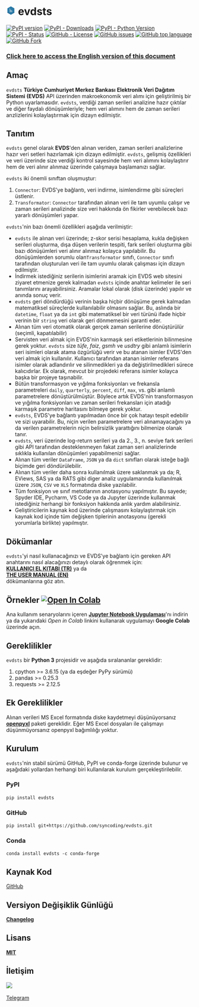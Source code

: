 # <img src="https://github.com/syncoding/evdsts/blob/master/docs/images/evdsts.png?raw=true" width="5%"/> evdsts

 [![PyPI version](https://badge.fury.io/py/evdsts.svg)](https://pypi.org/project/evdsts/)
 [![PyPI - Downloads](https://img.shields.io/pypi/dm/evdsts)](https://pypistats.org/packages/evdsts)
 [![PyPI - Python Version](https://img.shields.io/pypi/pyversions/evdsts)](https://pypi.org/project/evdsts/)
 [![PyPI - Status](https://img.shields.io/pypi/status/evdsts)](https://pypi.org/project/evdsts/)
 [![GitHub - License](https://img.shields.io/github/license/syncoding/evdsts)](https://github.com/syncoding/evdsts/blob/master/LICENSE.txt)
 [![GitHub issues](https://img.shields.io/github/issues-raw/syncoding/evdsts)](https://github.com/syncoding/evdsts/issues)
 [![GitHub top language](https://img.shields.io/github/languages/top/syncoding/evdsts)](https://github.com/syncoding/evdsts)
 [![GitHub Fork](https://img.shields.io/github/forks/syncoding/evdsts?style=social)](https://img.shields.io/github/forks/syncoding/evdsts?style=social)


### [__Click here to access the English version of this document__](/README_EN.md)
## __Amaç__

`evdsts` __Türkiye Cumhuriyet Merkez Bankası__ __Elektronik Veri Dağıtım Sistemi__ __(EVDS)__ API
üzerinden makroekonomik veri alımı için geliştirilmiş bir Python uyarlamasıdır. `evdsts`, verdiği
zaman serileri analizine hazır çıktılar ve diğer faydalı dönüşümleriyle; hem veri alımını hem de
zaman serileri anzlizlerini kolaylaştırmak için dizayn edilmiştir.

## __Tanıtım__

`evdsts` genel olarak __EVDS__'den alınan veriden, zaman serileri analizlerine hazır veri setleri
hazırlamak için dizayn edilmiştir. `evdsts`, gelişmiş özellikleri ve veri üzerinde size verdiği
kontrol sayesinde hem veri alımını kolaylaştırır hem de veri alınır alınmaz üzerinde çalışmaya
başlamanızı sağlar.

`evdsts` iki önemli sınıftan oluşmuştur:
1. `Connector`: EVDS'ye bağlantı, veri indirme, isimlendirme gibi süreçleri üstlenir.
2. `Transformator`: `Connector` tarafından alınan veri ile tam uyumlu çalışır ve zaman serileri
analizinde size veri hakkında ön fikirler verebilecek bazı yararlı dönüşümleri yapar.

`evdsts`'nin bazı önemli özellikleri aşağıda verilmiştir:

- `evdsts` ile alınan veri üzerinde; z-skor serisi hesaplama, kukla değişken serileri oluşturma,
dışa düşen verilerin tespiti, fark serileri oluşturma gibi bazı dönüşümleri veri alınır alınmaz
kolayca yapılabilir. Bu dönüşümlerden sorumlu olan`Transformator` sınıfı, `Connector` sınıfı
tarafından oluşturulan veri ile tam uyumlu olarak çalışması için dizayn edilmiştir.
- İndirmek istediğiniz serilerin isimlerini aramak için EVDS web sitesini ziyaret etmenize gerek
kalmadan `evdsts` içinde anahtar kelimeler ile seri tanımlarını arayabilirsiniz. Aramalar lokal
olarak (disk üzerinde) yapılır ve anında sonuç verir.
- `evdsts` geri döndürdüğü verinin başka hiçbir dönüşüme gerek kalmadan matematiksel süreçlerde
kullanılabilir olmasını sağlar. Bu, aslında bir `datetime`, `float` ya da `int` gibi  matematiksel
bir veri türünü ifade hiçbir verinin bir `string` veri olarak geri dönmemesini garanti eder.
- Alınan tüm veri otomatik olarak gerçek zaman serilerine dönüştürülür (seçimli, kapatılabilir)
- Servisten veri almak için EVDS'nin karmaşık seri etiketlerinin bilinmesine gerek yoktur. `evdsts`
size  _tüfe_, _faiz_, _gsmh_ ve _usdtry_ gibi anlamlı isimlerin seri isimleri olarak atama özgürlüğü
verir ve bu atanan isimler EVDS'den veri almak için kullanılır. Kullanıcı tarafından atanan isimler
referans isimler olarak adlandırılır ve silinmedikleri ya da değiştirilmedikleri sürece kalıcıdırlar.
Ek olarak, mevcut bir projedeki referans isimler kolayca başka bir projeye taşınabilir.
- Bütün transformasyon ve yığılma fonksiyonları ve frekansla parametreleri `daily`, `quarterly`,
`percent`, `diff`, `max`, vs. gibi anlamlı parametrelere dönüştürülmüştür. Böylece artık EVDS'nin
transformasyon ve yığılma fonksiyonları ve zaman serileri frekansları için atadığı karmaşık parametre
haritasını bilmeye gerek yoktur.
- `evdsts`, EVDS'ye bağlantı yapılmadan önce bir çok hatayı tespit edebilir ve sizi uyarabilir. Bu,
niçin verilen parametrelere veri alınamayacağını ya da verilen parametrelerin niçin belirsizlik
yarattığını bilmenize olanak tanır.
- `evdsts`, veri üzerinde log-return serileri ya da 2., 3., n. seviye fark serileri gibi API
tarafından desteklenmeyen fakat zaman seri analizlerinde sıklıkla kullanılan dönüşümleri yapabilmenizi
sağlar.
- Alınan tüm veriler `DataFrame`, `JSON` ya da `dict` sınıfları olarak isteğe bağlı biçimde geri
döndürülebilir.
- Alınan tüm veriler daha sonra kullanılmak üzere saklanmak ya da; R, EViews, SAS ya da RATS gibi
diger analiz uygulamarında kullanılmak üzere `JSON`, `CSV` ve `XLS` formatında diske yazılabilir.
- Tüm fonksiyon ve sınıf metotlarının anotasyonu yapılmıştır. Bu sayede;  Spyder IDE, Pycharm,
VS Code ya da Jupyter üzerinde kullanmak istediğiniz herhangi bir fonksiyon hakkında anlık yardım
alabilirsiniz.
- Geliştiricilerin kaynak kod üzerinde çalışmasını kolaylaştırmak için kaynak kod içinde tüm değişken
tiplerinin anotasyonu (gerekli yorumlarla birlikte) yapılmıştır.

## __Dökümanlar__

`evdsts`'yi nasıl kullanacağınızı ve EVDS'ye bağlantı için gereken API anahtarını nasıl alacağınızı
detaylı olarak öğrenmek için:  
[__KULLANICI EL KITABI (TR)__](https://github.com/syncoding/evdsts/blob/master/docs/manuals/manual_tr.md) ya da  
[__THE USER MANUAL (EN)__](https://github.com/syncoding/evdsts/blob/master/docs/manuals/manual_en.md)  
dökümanlarına göz atın.

## __Örnekler__ [![Open In Colab](https://colab.research.google.com/assets/colab-badge.svg)](https://colab.research.google.com/github/syncoding/evdsts/blob/master/examples/ornekler.ipynb)

Ana kullanım senaryolarını içeren [__Jupyter Notebook Uygulaması__](https://github.com/syncoding/evdsts/blob/master/examples/)'nı indirin ya da yukarıdaki _Open in Colab_ linkini kullanarak uygulamayı __Google Colab__ üzerinde açın.


## __Gereklilikler__

`evdsts` bir __Python 3__ projesidir ve aşağıda sıralananlar gereklidir:

1. cpython >= 3.6.15 (ya da eşdeğer PyPy sürümü)
1. pandas >= 0.25.3
2. requests >= 2.12.5

## __Ek Gereklilikler__

Alınan verileri MS Excel formatında diske kaydetmeyi düşünüyorsanız [__openpyxl__](https://pypi.org/project/openpyxl/)
paketi gereklidir. Eğer MS Excel dosyaları ile çalışmayı düşünmüyorsanız openpyxl bağımlılığı yoktur.

## __Kurulum__

`evdsts`'nin stabil sürümü GitHub, PyPI ve conda-forge üzerinde bulunur ve aşağıdaki yollardan
herhangi biri kullanılarak kurulum gerçekleştirilebilir.

### __PyPI__

```
pip install evdsts
```

### __GitHub__

```
pip install git+https://github.com/syncoding/evdsts.git
```

### __Conda__

```
conda install evdsts -c conda-forge
```

## __Kaynak Kod__

[GitHub](https://github.com/syncoding/evdsts/blob/master/evdsts)

## __Versiyon Değişiklik Günlüğü__
[__Changelog__](https://github.com/syncoding/evdsts/blob/master/CHANGELOG.md)

## __Lisans__

[__MIT__](https://github.com/syncoding/evdsts/blob/master/LICENSE.txt)

## __İletişim__

<a href="mailto:synertic@gmail.com?"><img src="https://img.shields.io/badge/gmail-%23DD0031.svg?&style=for-the-badge&logo=gmail&logoColor=white"/></a>

[Telegram](https://t.me/synertic)

